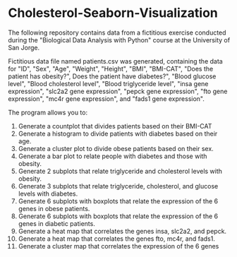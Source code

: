 # Cholesterol-Seaborn-Visualization
The following repository contains data from a fictitious exercise conducted during the "Biological Data Analysis with Python" course at the University of San Jorge.

Fictitious data file named patients.csv was generated, containing the data for "ID", "Sex", "Age", "Weight", "Height", "BMI", "BMI-CAT", "Does the patient has obesity?", Does the patient have diabetes?", "Blood glucose level", "Blood cholesterol level", "Blood triglyceride level", "insa gene expression", "slc2a2 gene expression", "pepck gene expression", "fto gene expression", "mc4r gene expression", and "fads1 gene expression".

The program allows you to:
1. Generate a countplot that divides patients based on their BMI-CAT
2. Generate a histogram to divide patients with diabetes based on their age.
3. Generate a cluster plot to divide obese patients based on their sex.
4. Generate a bar plot to relate people with diabetes and those with obesity.
5. Generate 2 subplots that relate triglyceride and cholesterol levels with obesity.
6. Generate 3 subplots that relate triglyceride, cholesterol, and glucose levels with diabetes.
7. Generate 6 subplots with boxplots that relate the expression of the 6 genes in obese patients.
8. Generate 6 subplots with boxplots that relate the expression of the 6 genes in diabetic patients.
9. Generate a heat map that correlates the genes insa, slc2a2, and pepck.
10. Generate a heat map that correlates the genes fto, mc4r, and fads1.
11. Generate a cluster map that correlates the expression of the 6 genes

